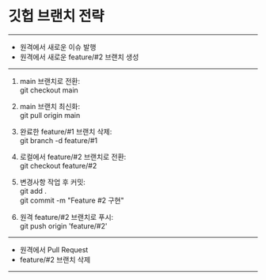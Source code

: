 # 깃헙 브랜치 전략
-------------------------------------
- 원격에서 새로운 이슈 발행
- 원격에서 새로운 feature/#2 브랜치 생성
-------------------------------------
1. main 브랜치로 전환:<br>
git checkout main

2. main 브랜치 최신화:<br>
git pull origin main

3. 완료한 feature/#1 브랜치 삭제:<br>
git branch -d feature/#1

4. 로컬에서 feature/#2 브랜치로 전환:<br>
git checkout feature/#2

5. 변경사항 작업 후 커밋:<br>
git add .<br>
git commit -m "Feature #2 구현"

5. 원격 feature/#2 브랜치로 푸시:<br>
git push origin 'feature/#2'
-------------------------------------
- 원격에서 Pull Request
- feature/#2 브랜치 삭제
-------------------------------------
